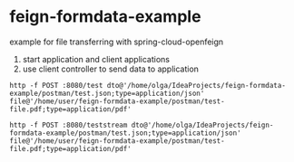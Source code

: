 # feign-formdata-example
example for file transferring with spring-cloud-openfeign

1. start application and client applications
2. use client controller to send data to application

```shell
http -f POST :8080/test dto@'/home/olga/IdeaProjects/feign-formdata-example/postman/test.json;type=application/json' file@'/home/user/feign-formdata-example/postman/test-file.pdf;type=application/pdf'
```
```shell
http -f POST :8080/teststream dto@'/home/olga/IdeaProjects/feign-formdata-example/postman/test.json;type=application/json' file@'/home/user/feign-formdata-example/postman/test-file.pdf;type=application/pdf'
```